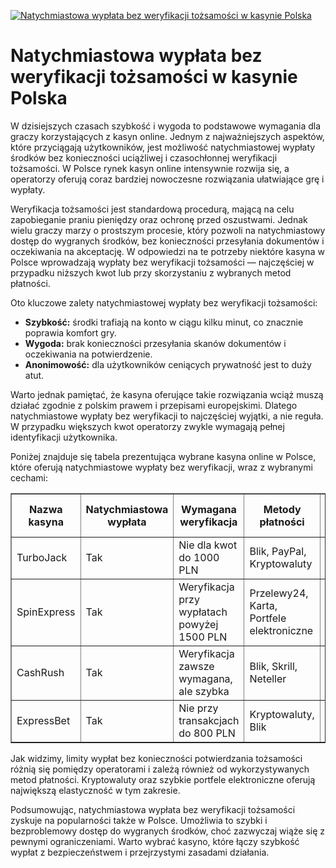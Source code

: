 [![Natychmiastowa wypłata bez weryfikacji tożsamości w kasynie Polska](https://123-caf.pages.dev/gitsignup.png)](https://vrmoo.ru/Bt82HjjY)

<h1>Natychmiastowa wypłata bez weryfikacji tożsamości w kasynie Polska</h1> <p>W dzisiejszych czasach szybkość i wygoda to podstawowe wymagania dla graczy korzystających z kasyn online. Jednym z najważniejszych aspektów, które przyciągają użytkowników, jest możliwość natychmiastowej wypłaty środków bez konieczności uciążliwej i czasochłonnej weryfikacji tożsamości. W Polsce rynek kasyn online intensywnie rozwija się, a operatorzy oferują coraz bardziej nowoczesne rozwiązania ułatwiające grę i wypłaty.</p> <p>Weryfikacja tożsamości jest standardową procedurą, mającą na celu zapobieganie praniu pieniędzy oraz ochronę przed oszustwami. Jednak wielu graczy marzy o prostszym procesie, który pozwoli na natychmiastowy dostęp do wygranych środków, bez konieczności przesyłania dokumentów i oczekiwania na akceptację. W odpowiedzi na te potrzeby niektóre kasyna w Polsce wprowadzają wypłaty bez weryfikacji tożsamości — najczęściej w przypadku niższych kwot lub przy skorzystaniu z wybranych metod płatności.</p> <p>Oto kluczowe zalety natychmiastowej wypłaty bez weryfikacji tożsamości:</p> <ul>   <li><strong>Szybkość:</strong> środki trafiają na konto w ciągu kilku minut, co znacznie poprawia komfort gry.</li>   <li><strong>Wygoda:</strong> brak konieczności przesyłania skanów dokumentów i oczekiwania na potwierdzenie.</li>   <li><strong>Anonimowość:</strong> dla użytkowników ceniących prywatność jest to duży atut.</li> </ul> <p>Warto jednak pamiętać, że kasyna oferujące takie rozwiązania wciąż muszą działać zgodnie z polskim prawem i przepisami europejskimi. Dlatego natychmiastowe wypłaty bez weryfikacji to najczęściej wyjątki, a nie reguła. W przypadku większych kwot operatorzy zwykle wymagają pełnej identyfikacji użytkownika.</p> <p>Poniżej znajduje się tabela prezentująca wybrane kasyna online w Polsce, które oferują natychmiastowe wypłaty bez weryfikacji, wraz z wybranymi cechami:</p> <table border="1" cellpadding="8" cellspacing="0" style="border-collapse: collapse; width: 100%; max-width: 600px;">   <thead>     <tr>       <th>Nazwa kasyna</th>       <th>Natychmiastowa wypłata</th>       <th>Wymagana weryfikacja</th>       <th>Metody płatności</th>       <th>Limit wypłaty bez weryfikacji</th>     </tr>   </thead>   <tbody>     <tr>       <td>TurboJack</td>       <td>Tak</td>       <td>Nie dla kwot do 1000 PLN</td>       <td>Blik, PayPal, Kryptowaluty</td>       <td>1000 PLN</td>     </tr>     <tr>       <td>SpinExpress</td>       <td>Tak</td>       <td>Weryfikacja przy wypłatach powyżej 1500 PLN</td>       <td>Przelewy24, Karta, Portfele elektroniczne</td>       <td>1500 PLN</td>     </tr>     <tr>       <td>CashRush</td>       <td>Tak</td>       <td>Weryfikacja zawsze wymagana, ale szybka</td>       <td>Blik, Skrill, Neteller</td>       <td>Brak (weryfikacja obowiązkowa)</td>     </tr>     <tr>       <td>ExpressBet</td>       <td>Tak</td>       <td>Nie przy transakcjach do 800 PLN</td>       <td>Kryptowaluty, Blik</td>       <td>800 PLN</td>     </tr>   </tbody> </table> <p>Jak widzimy, limity wypłat bez konieczności potwierdzania tożsamości różnią się pomiędzy operatorami i zależą również od wykorzystywanych metod płatności. Kryptowaluty oraz szybkie portfele elektroniczne oferują największą elastyczność w tym zakresie.</p> <p>Podsumowując, natychmiastowa wypłata bez weryfikacji tożsamości zyskuje na popularności także w Polsce. Umożliwia to szybki i bezproblemowy dostęp do wygranych środków, choć zazwyczaj wiąże się z pewnymi ograniczeniami. Warto wybrać kasyno, które łączy szybkość wypłat z bezpieczeństwem i przejrzystymi zasadami działania.</p>